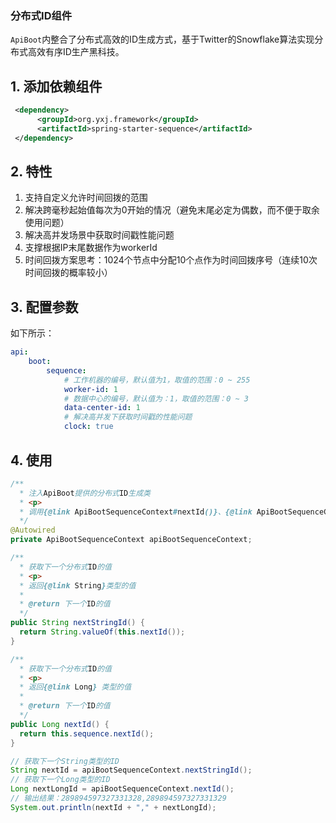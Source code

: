

### 分布式ID组件

`ApiBoot`内整合了分布式高效的ID生成方式，基于Twitter的Snowflake算法实现分布式高效有序ID生产黑科技。



## 1. 添加依赖组件

```xml
 <dependency>
      <groupId>org.yxj.framework</groupId>
      <artifactId>spring-starter-sequence</artifactId>
 </dependency>
```



## 2. 特性

1. 支持自定义允许时间回拨的范围
2. 解决跨毫秒起始值每次为0开始的情况（避免末尾必定为偶数，而不便于取余使用问题）
3. 解决高并发场景中获取时间戳性能问题
4. 支撑根据IP末尾数据作为workerId
5. 时间回拨方案思考：1024个节点中分配10个点作为时间回拨序号（连续10次时间回拨的概率较小）

## 3. 配置参数

如下所示：

```yml
api:
    boot:
        sequence:
            # 工作机器的编号，默认值为1，取值的范围：0 ~ 255
            worker-id: 1
            # 数据中心的编号，默认值为：1，取值的范围：0 ~ 3
            data-center-id: 1
            # 解决高并发下获取时间戳的性能问题
            clock: true
```

## 4. 使用

```java
/**
  * 注入ApiBoot提供的分布式ID生成类
  * <p>
  * 调用{@link ApiBootSequenceContext#nextId()}、{@link ApiBootSequenceContext#nextStringId()}方法可以直接获取ID
  */
@Autowired
private ApiBootSequenceContext apiBootSequenceContext;

/**
  * 获取下一个分布式ID的值
  * <p>
  * 返回{@link String}类型的值
  *
  * @return 下一个ID的值
  */
public String nextStringId() {
  return String.valueOf(this.nextId());
}

/**
  * 获取下一个分布式ID的值
  * <p>
  * 返回{@link Long} 类型的值
  *
  * @return 下一个ID的值
  */
public Long nextId() {
  return this.sequence.nextId();
}

```

```Java
// 获取下一个String类型的ID
String nextId = apiBootSequenceContext.nextStringId();
// 获取下一个Long类型的ID
Long nextLongId = apiBootSequenceContext.nextId();
// 输出结果：289894597327331328,289894597327331329
System.out.println(nextId + "," + nextLongId);
```

